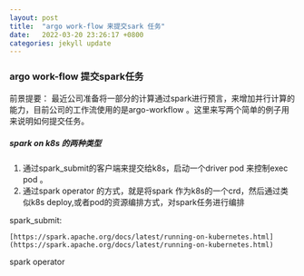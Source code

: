 ```yaml
---
layout: post
title:  "argo work-flow 来提交sark 任务"
date:   2022-03-20 23:26:17 +0800
categories: jekyll update
---
```


###  argo work-flow 提交spark任务

前景提要：
    最近公司准备将一部分的计算通过spark进行预言，来增加并行计算的能力，目前公司的工作流使用的是argo-workflow 。这里来写两个简单的例子用来说明如何提交任务。

##### spark on k8s 的两种类型
1. 通过spark_submit的客户端来提交给k8s，启动一个driver pod 来控制exec pod 。
2. 通过spark operator 的方式，就是将spark 作为k8s的一个crd，然后通过类似k8s deploy,或者pod的资源编排方式，对spark任务进行编排


 spark_submit: 
    
    [https://spark.apache.org/docs/latest/running-on-kubernetes.html](https://spark.apache.org/docs/latest/running-on-kubernetes.html)

  spark operator 
